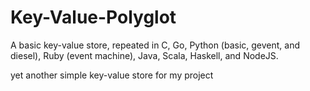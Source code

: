 # Key-Value-Polyglot
A basic key-value store, repeated in C, Go, Python (basic, gevent, and diesel), Ruby (event machine), Java, Scala, Haskell, and NodeJS.

yet another simple key-value store for my project
